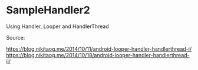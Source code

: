 # SampleHandler2
Using Handler, Looper and HandlerThread

Source:

https://blog.nikitaog.me/2014/10/11/android-looper-handler-handlerthread-i/
https://blog.nikitaog.me/2014/10/18/android-looper-handler-handlerthread-ii/
